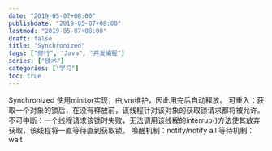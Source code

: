 ```yaml
---
date: "2019-05-07+08:00"
publishdate: "2019-05-07+08:00"
lastmod: "2019-05-07+08:00"
draft: false
title: "Synchronized"
tags: ["修行", "Java", "并发编程"]
series: ["技术"]
categories: ["学习"]
toc: true
---
```


Synchronized 使用minitor实现，由jvm维护，因此用完后自动释放。
可重入：获取一个对象的锁后，在没有释放前，该线程针对该对象的获取锁请求都将被允许。
不可中断：一个线程请求该锁时失败，无法调用该线程的interrup()方法使其放弃获取，该线程将一直等待直到获取锁。
唤醒机制：notify/notify all
等待机制：wait